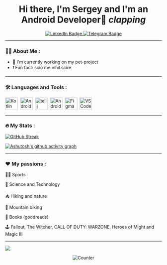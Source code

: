 <div id="header" align="center">
<h1>Hi there, I'm Sergey and I'm an Android Developer👋 <i>clapping</i> </h1>
</div>

<div id="badges" align="center">
  <a href="https://www.linkedin.com/in/nikulindev">
  <img src="https://img.shields.io/badge/LinkedIn-darkblue?style=for-the-badge&logo=linkedin&logoColor=white" alt="LinkedIn Badge"/>
  </a>
  <a href="https://t.me/classMainActivity">
  <img src="https://img.shields.io/badge/Telegram-blue?style=for-the-badge&logo=telegram&logoColor=white" alt="Telegram Badge"/>
  </a>
</div>

---

### :man_technologist: About Me :

- 🚀 I'm currently working on my pet-project<br>
- :heavy_exclamation_mark: Fun fact: scio me nihil scire











---

### :hammer_and_wrench: Languages and Tools :
<div id="tools">
<img src="https://cdn.jsdelivr.net/gh/devicons/devicon@latest/icons/kotlin/kotlin-original.svg" title="Kotlin" alt="Kotlin" width="40" height="40"/>&nbsp;
<img src="https://cdn.jsdelivr.net/gh/devicons/devicon@latest/icons/android/android-plain.svg" title="Android" alt="Android" width="40" height="40"/>&nbsp;
<img src="https://cdn.jsdelivr.net/gh/devicons/devicon@latest/icons/intellij/intellij-original.svg" title="Intellij Idea" alt="tellij Idea" width="40" height="40"/>&nbsp;
<img src="https://cdn.jsdelivr.net/gh/devicons/devicon@latest/icons/androidstudio/androidstudio-original.svg" title="Android Studio" alt="Android Studio" width="40" height="40"/>&nbsp;
<img src="https://cdn.jsdelivr.net/gh/devicons/devicon@latest/icons/figma/figma-original.svg" title="Figma" alt="Figma" width="40" height="40"/>&nbsp;
<img src="https://cdn.jsdelivr.net/gh/devicons/devicon@latest/icons/vscode/vscode-original.svg" title="VS Code" alt="VS Code" width="40" height="40"/>&nbsp;
          
</div>

---

### :fire: My Stats :
[![GitHub Streak](http://github-readme-streak-stats.herokuapp.com?user=nikulindev&theme=dark&background=0d1117)](https://git.io/streak-stats)

[![Ashutosh's github activity graph](https://github-readme-activity-graph.vercel.app/graph?username=nikulindev&bg_color=0d1117&color=FFFFFF&line=FF69B4&point=9370DB)](https://github.com/nikulindev/github-readme-activity-graph)

---

### ❤️ My passions :

:weight_lifting_man: Sports

:telescope: Science and Technology

:tent: Hiking and nature

:mountain_bicyclist: Mountain biking

:open_book: Books (goodreads)

:joystick: Fallout, The Witcher, CALL OF DUTY: WARZONE, Heroes of Might and Magic III

---

![](https://leetcard.jacoblin.cool/nikulindev?ext=heatmap)

<div id="counter" align="center">
<img src="https://komarev.com/ghpvc/?username=nikulindev&style=flat-square&color=blue" alt="Counter"/>
</div>





<!--
**nikulindev/nikulindev** is a ✨ _special_ ✨ repository because its `README.md` (this file) appears on your GitHub profile.

Here are some ideas to get you started:

- 🔭 I'm currently working on my projects
- 🌱 I’m currently learning ...
- 👯 I’m looking to collaborate on ...
- 🤔 I’m looking for help with ...
- 💬 Ask me about ...
- 📫 How to reach me: ...
- 😄 Pronouns: ...
- ⚡ Fun fact: ...
-->

